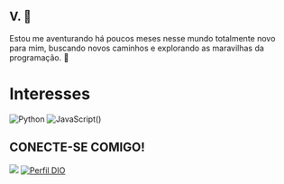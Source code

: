 ## V. 👋
Estou me aventurando há poucos meses nesse mundo totalmente novo para mim, buscando novos caminhos e explorando as maravilhas da programação. 🚀
# Interesses

![Python](https://img.shields.io/badge/Python-000?style=for-the-badge&logo=python)
![JavaScript()](https://img.shields.io/badge/Javascript-000?style=for-the-badge&logo=javascript)


## CONECTE-SE COMIGO!
<div> 

 <a href = "mailto:joaovitorxvasconcelos1@gmail.com"><img src="https://img.shields.io/badge/Gmail-D14836?style=for-the-badge&logo=gmail&logoColor=white"></a>
 [![Perfil DIO](https://img.shields.io/badge/-Meu%20Perfil%20na%20DIO-30A3DC?style=for-the-badge)](https://web.dio.me/users/joaovitorxvasconcelos/)
